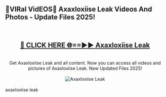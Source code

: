 <h2>🔴VIRal VidEOS🔴 Axaxloxiise Leak Videos And Photos - Update Files 2025!</h2>
<br>
<div align="center">
<h2><a href="https://virallinks.top/odZfE0" rel="nofollow">🔴 CLICK HERE 🌐==►► Axaxloxiise Leak</a></h2>
<br>
Get Axaxloxiise Leak and all content. Now you can access all videos and pictures of Axaxloxiise Leak. New Updated Files 2025!
<br>
<br>
<a href="https://virallinks.top/odZfE0" rel="nofollow" data-target="animated-image.originalLink"><img src="https://i.imgur.com/dJHk4Zq.gif)" alt="Axaxloxiise Leak" style="max-width: 100%; display: inline-block;" data-target="animated-image.originalImage"></a>
</div>
<br>
axaxloxiise leak
